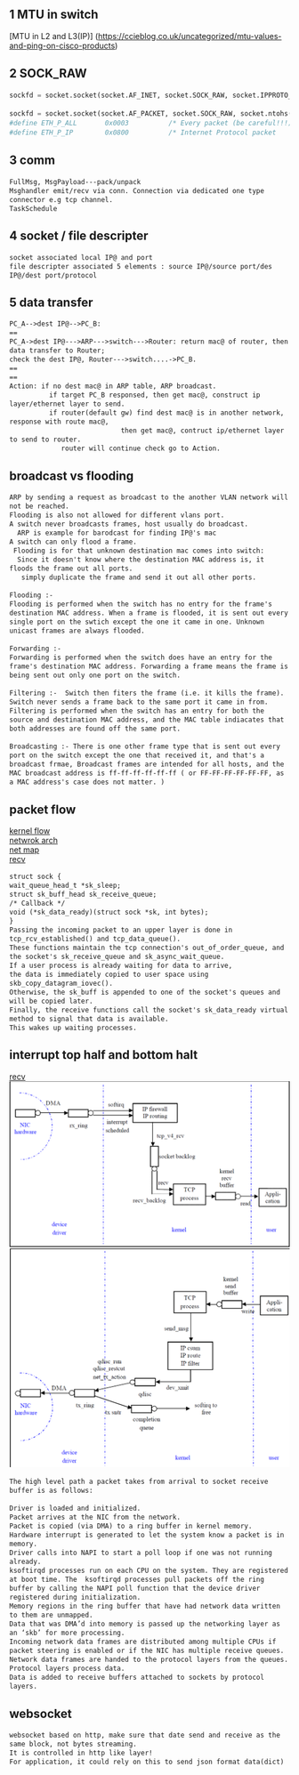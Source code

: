 ## 1 MTU in switch  
[MTU in L2 and L3(IP)] (https://ccieblog.co.uk/uncategorized/mtu-values-and-ping-on-cisco-products)

## 2 SOCK_RAW
```python
sockfd = socket.socket(socket.AF_INET, socket.SOCK_RAW, socket.IPPROTO_ICMP)--ip packet---AF_INET

sockfd = socket.socket(socket.AF_PACKET, socket.SOCK_RAW, socket.ntohs(3))--ethernet packet
#define ETH_P_ALL       0x0003          /* Every packet (be careful!!!) */
#define ETH_P_IP        0x0800          /* Internet Protocol packet     */
```
## 3 comm
```
FullMsg, MsgPayload---pack/unpack
Msghandler emit/recv via conn. Connection via dedicated one type connector e.g tcp channel.
TaskSchedule
```

## 4 socket / file descripter
```
socket associated local IP@ and port
file descripter associated 5 elements : source IP@/source port/des IP@/dest port/protocol
```
## 5 data transfer
```
PC_A-->dest IP@-->PC_B:
==
PC_A->dest IP@--->ARP--->switch--->Router: return mac@ of router, then data transfer to Router;
check the dest IP@, Router--->switch....->PC_B.
==
==
Action: if no dest mac@ in ARP table, ARP broadcast.
          if target PC_B responsed, then get mac@, construct ip layer/ethernet layer to send.
          if router(default gw) find dest mac@ is in another network, response with route mac@, 
                            then get mac@, contruct ip/ethernet layer to send to router.
             router will continue check go to Action.
```
## broadcast vs flooding
```
ARP by sending a request as broadcast to the another VLAN network will not be reached.
Flooding is also not allowed for different vlans port.
A switch never broadcasts frames, host usually do broadcast.
  ARP is example for barodcast for finding IP@'s mac
A switch can only flood a frame.
 Flooding is for that unknown destination mac comes into switch:
  Since it doesn't know where the destination MAC address is, it floods the frame out all ports.
   simply duplicate the frame and send it out all other ports.

Flooding :-
Flooding is performed when the switch has no entry for the frame's destination MAC address. When a frame is flooded, it is sent out every single port on the swtich except the one it came in one. Unknown unicast frames are always flooded. 

Forwarding :-
Forwarding is performed when the switch does have an entry for the frame's destination MAC address. Forwarding a frame means the frame is being sent out only one port on the switch. 

Filtering :-  Switch then fiters the frame (i.e. it kills the frame). Switch never sends a frame back to the same port it came in from.
Filtering is performed when the switch has an entry for both the source and destination MAC address, and the MAC table indiacates that both addresses are found off the same port.

Broadcasting :- There is one other frame type that is sent out every port on the switch except the one that received it, and that's a broadcast frmae, Broadcast frames are intended for all hosts, and the MAC broadcast address is ff-ff-ff-ff-ff-ff ( or FF-FF-FF-FF-FF-FF, as a MAC address's case does not matter. )
```
## packet flow
[kernel flow](https://wiki.linuxfoundation.org/networking/kernel_flow)  
[netwrok arch](https://cse.yeditepe.edu.tr/~kserdaroglu/spring2014/cse331/termproject/BOOKS/ProfessionalLinuxKernelArchitecture-WolfgangMauerer.pdf)  
[net map](https://www.cs.dartmouth.edu/~sergey/me/netreads/path-of-packet/tr-datatag-2004-1.pdf)  
[recv](https://people.redhat.com/pladd/MHVLUG_2017-04_Network_Receive_Stack.pdf)
```
struct sock {
wait_queue_head_t *sk_sleep;
struct sk_buff_head sk_receive_queue;
/* Callback */
void (*sk_data_ready)(struct sock *sk, int bytes);
}
Passing the incoming packet to an upper layer is done in tcp_rcv_established() and tcp_data_queue(). 
These functions maintain the tcp connection's out_of_order_queue, and the socket's sk_receive_queue and sk_async_wait_queue. 
If a user process is already waiting for data to arrive, 
the data is immediately copied to user space using skb_copy_datagram_iovec(). 
Otherwise, the sk_buff is appended to one of the socket's queues and will be copied later.
Finally, the receive functions call the socket's sk_data_ready virtual method to signal that data is available. 
This wakes up waiting processes.
```


## interrupt top half and bottom halt
[recv](https://blog.packagecloud.io/eng/2016/10/11/monitoring-tuning-linux-networking-stack-receiving-data-illustrated/)
![tcp recv](figure/1.PNG) 
![tcp send](figure/2.PNG)
```
The high level path a packet takes from arrival to socket receive buffer is as follows:

Driver is loaded and initialized.
Packet arrives at the NIC from the network.
Packet is copied (via DMA) to a ring buffer in kernel memory.
Hardware interrupt is generated to let the system know a packet is in memory.
Driver calls into NAPI to start a poll loop if one was not running already.
ksoftirqd processes run on each CPU on the system. They are registered at boot time. The  ksoftirqd processes pull packets off the ring buffer by calling the NAPI poll function that the device driver registered during initialization.
Memory regions in the ring buffer that have had network data written to them are unmapped.
Data that was DMA’d into memory is passed up the networking layer as an ‘skb’ for more processing.
Incoming network data frames are distributed among multiple CPUs if packet steering is enabled or if the NIC has multiple receive queues.
Network data frames are handed to the protocol layers from the queues.
Protocol layers process data.
Data is added to receive buffers attached to sockets by protocol layers.
```
## websocket
```
websocket based on http, make sure that date send and receive as the same block, not bytes streaming.
It is controlled in http like layer!
For application, it could rely on this to send json format data(dict)
```
